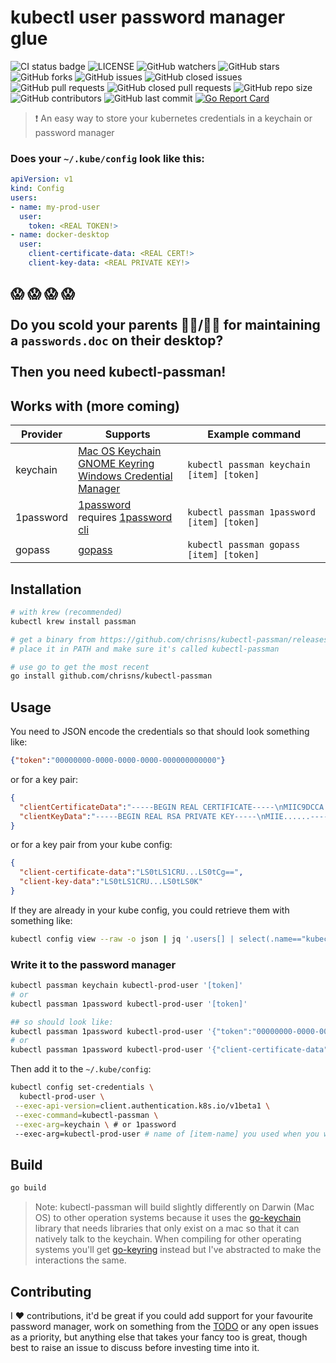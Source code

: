 # kubectl user password manager glue

![CI status badge](https://github.com/chrisns/kubectl-passman/workflows/CI%20Pipeline/badge.svg)
![LICENSE](https://img.shields.io/github/license/chrisns/kubectl-passman)
![GitHub watchers](https://img.shields.io/github/watchers/chrisns/kubectl-passman?style)
![GitHub stars](https://img.shields.io/github/stars/chrisns/kubectl-passman)
![GitHub forks](https://img.shields.io/github/forks/chrisns/kubectl-passman)
![GitHub issues](https://img.shields.io/github/issues-raw/chrisns/kubectl-passman)
![GitHub closed issues](https://img.shields.io/github/issues-closed-raw/chrisns/kubectl-passman)
![GitHub pull requests](https://img.shields.io/github/issues-pr-raw/chrisns/kubectl-passman)
![GitHub closed pull requests](https://img.shields.io/github/issues-pr-closed-raw/chrisns/kubectl-passman)
![GitHub repo size](https://img.shields.io/github/repo-size/chrisns/kubectl-passman)
![GitHub contributors](https://img.shields.io/github/contributors/chrisns/kubectl-passman)
![GitHub last commit](https://img.shields.io/github/last-commit/chrisns/kubectl-passman)
[![Go Report Card](https://goreportcard.com/badge/github.com/chrisns/kubectl-passman)](https://goreportcard.com/report/github.com/chrisns/kubectl-passman)

 > :heavy_exclamation_mark: An easy way to store your kubernetes credentials in a keychain or password manager

### Does your `~/.kube/config` look like this:

```yaml
apiVersion: v1
kind: Config
users:
- name: my-prod-user
  user:
    token: <REAL TOKEN!>
- name: docker-desktop
  user:
    client-certificate-data: <REAL CERT!>
    client-key-data: <REAL PRIVATE KEY!>
```

## :scream: :scream: :scream: :scream:<br/><br/>Do you scold your parents :man_teacher:/:woman_teacher: for maintaining a `passwords.doc` on their desktop? <br/><br/> Then you need kubectl-passman!

## Works with (more coming)

Provider | Supports | Example command
--- | --- | ---
keychain | [Mac OS Keychain](https://support.apple.com/en-gb/guide/keychain-access/kyca1083/mac) <br> [GNOME Keyring](https://wiki.gnome.org/Projects/GnomeKeyring) <br> [Windows Credential Manager](http://blogs.msdn.com/b/visualstudioalm/archive/2015/12/08/announcing-the-git-credential-manager-for-windows-1-0.aspx) | `kubectl passman keychain [item] [token]`
1password | [1password](https://1password.com/) <br> requires [1password cli](https://1password.com/downloads/command-line/) | `kubectl passman 1password [item] [token]`
gopass | [gopass](https://www.gopass.pw/) | `kubectl passman gopass [item] [token]`

## Installation

```bash
# with krew (recommended)
kubectl krew install passman

# get a binary from https://github.com/chrisns/kubectl-passman/releases/latest
# place it in PATH and make sure it's called kubectl-passman

# use go to get the most recent
go install github.com/chrisns/kubectl-passman
```

## Usage

You need to JSON encode the credentials so that should look something like:

```json
{"token":"00000000-0000-0000-0000-000000000000"}
```

or for a key pair:

```json
{
  "clientCertificateData":"-----BEGIN REAL CERTIFICATE-----\nMIIC9DCCA.......-----END CERTIFICATE-----",
  "clientKeyData":"-----BEGIN REAL RSA PRIVATE KEY-----\nMIIE......-----END REAL RSA PRIVATE KEY-----"
}
```

or for a key pair from your kube config:

```json
{
  "client-certificate-data":"LS0tLS1CRU...LS0tCg==",
  "client-key-data":"LS0tLS1CRU...LS0tLS0K"
}
```

If they are already in your kube config, you could retrieve them with something like:

```bash
kubectl config view --raw -o json | jq '.users[] | select(.name=="kubectl-prod-user") | .user' -c
```

### Write it to the password manager

```bash
kubectl passman keychain kubectl-prod-user '[token]'
# or
kubectl passman 1password kubectl-prod-user '[token]'

## so should look like:
kubectl passman 1password kubectl-prod-user '{"token":"00000000-0000-0000-0000-000000000000"}'
# or
kubectl passman 1password kubectl-prod-user '{"client-certificate-data":"...BASE64_ENCODE...","client-key-data":"...BASE64_ENCODE..."}'
```

Then add it to the `~/.kube/config`:

```bash
kubectl config set-credentials \
  kubectl-prod-user \
 --exec-api-version=client.authentication.k8s.io/v1beta1 \
 --exec-command=kubectl-passman \
 --exec-arg=keychain \ # or 1password
 --exec-arg=kubectl-prod-user # name of [item-name] you used when you wrote to the password manager
```

## Build

``` bash
go build
```
> Note: kubectl-passman will build slightly differently on Darwin (Mac OS) to other operation systems because it uses the [go-keychain](https://github.com/keybase/go-keychain) library that needs libraries that only exist on a mac so that it can natively talk to the keychain. When compiling for other operating systems you'll get [go-keyring](https://github.com/zalando/go-keyring) instead but I've abstracted to make the interactions the same.

## Contributing

I :heart: contributions, it'd be great if you could add support for your favourite password manager, work on something from the [TODO](#TODO) or any open issues as a priority, but anything else that takes your fancy too is great, though best to raise an issue to discuss before investing time into it.
